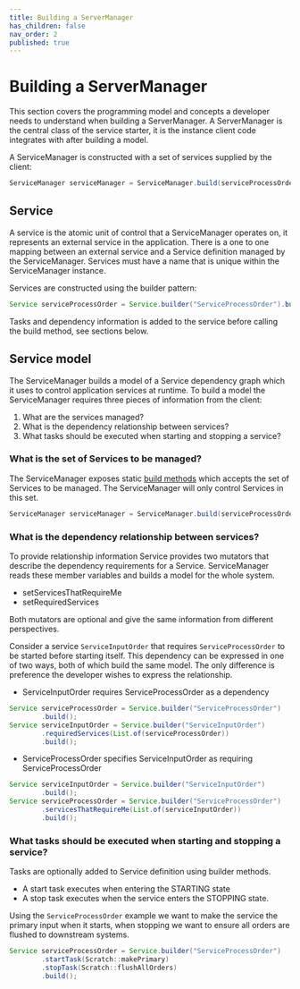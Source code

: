 ```yaml
---
title: Building a ServerManager
has_children: false
nav_order: 2
published: true
---
```

# Building a ServerManager
This section covers the programming model and concepts a developer needs to understand when building a ServerManager.
A ServerManager is the central class of the service starter, it is the instance client code integrates with after 
building a model. 

A ServiceManager is constructed with a set of services supplied by the client:
```java
ServiceManager serviceManager = ServiceManager.build(serviceProcessOrder, serviceInputOrder);
```

## Service
A service is the atomic unit of control that a ServiceManager operates on, it represents an external service in the 
application. There is a one to one mapping between an external service and a Service definition managed by the 
ServiceManager. Services must have a name that is unique within the ServiceManager instance. 

Services are constructed using the builder pattern:

```java
Service serviceProcessOrder = Service.builder("ServiceProcessOrder").build();
```

Tasks and dependency information is added to the service before calling the build method, see sections below.

## Service model

The ServiceManager builds a model of a Service dependency graph which it uses to control application services at 
runtime. To build a model the ServiceManager requires three pieces of information from the client:

1. What are the services managed? 
2. What is the dependency relationship between services?
3. What tasks should be executed when starting and stopping a service?

### What is the set of Services to be managed?
The ServiceManager exposes static [build methods](//github.com/gregv12/fluxtion-service-starter/blob/master/src/main/java/com/fluxtion/example/servicestater/ServiceManager.java)
which accepts the set of Services to be managed. The ServiceManager will only control Services in this set.

```java
ServiceManager serviceManager = ServiceManager.build(serviceProcessOrder, serviceInputOrder);
```

### What is the dependency relationship between services?
To provide relationship information Service provides two mutators that describe the dependency requirements for
a Service. ServiceManager reads these member variables and builds a model for the whole system. 
- setServicesThatRequireMe
- setRequiredServices

Both mutators are optional and give the same information from different perspectives. 

Consider a service `ServiceInputOrder` that requires `ServiceProcessOrder` to be started before starting itself. 
This dependency can be expressed in one of two ways, both of which build the same model. The only difference is 
preference the developer wishes to express the relationship.

- ServiceInputOrder requires ServiceProcessOrder as a dependency 
```java
Service serviceProcessOrder = Service.builder("ServiceProcessOrder")
        .build();
Service serviceInputOrder = Service.builder("ServiceInputOrder")
        .requiredServices(List.of(serviceProcessOrder))
        .build();
```

- ServiceProcessOrder specifies ServiceInputOrder as requiring ServiceProcessOrder
```java
Service serviceInputOrder = Service.builder("ServiceInputOrder")
        .build();
Service serviceProcessOrder = Service.builder("ServiceProcessOrder")
        .servicesThatRequireMe(List.of(serviceInputOrder))
        .build();
```

###  What tasks should be executed when starting and stopping a service?

Tasks are optionally added to Service definition using builder methods. 
- A start task executes when entering the STARTING state 
- A stop task executes when the service enters the STOPPING state.

Using the `ServiceProcessOrder` example we want to make the service the primary input when it starts, when stopping 
we want to ensure all orders are flushed to downstream systems.

```java
Service serviceProcessOrder = Service.builder("ServiceProcessOrder")
        .startTask(Scratch::makePrimary)
        .stopTask(Scratch::flushAllOrders)
        .build();
```

 
 